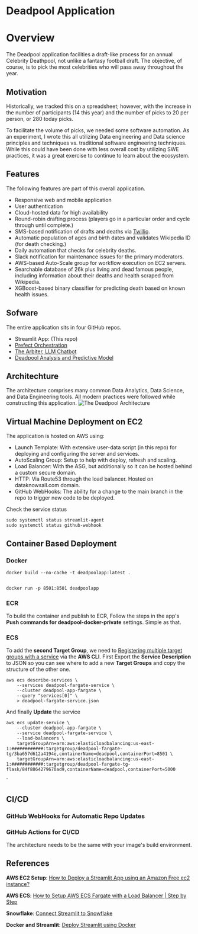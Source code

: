 # Deadpool Application

# Overview 
The Deadpool application facilities a draft-like process for an annual Celebrity Deathpool, not unlike a fantasy football draft.  The objective, of course, is to pick the most celebrities who will pass away throughout the year.  

## Motivation
Historically, we tracked this on a spreadsheet; however, with the increase in the number of participants (14 this year) and the number of picks to 20 per person, or 280 today picks.  

To facilitate the volume of picks, we needed some software automation.  As an experiment, I wrote this all utilizing Data engineering and Data science principles and techniques vs. traditional software engineering techniques.  While this could have been done with less overall cost by utilizing SWE practices, it was a great exercise to continue to learn about the ecosystem.  

## Features
The following features are part of this overall application.

* Responsive web and mobile application
* User authentication
* Cloud-hosted data for high availability
* Round-robin drafting process (players go in a particular order and cycle through until complete.)
* SMS-based notification of drafts and deaths via [Twillio](https://www.twilio.com).
* Automatic population of ages and birth dates and validates Wikipedia ID (for death checking.)
* Daily automation that checks for celebrity deaths.
* Slack notification for maintenance issues for the primary moderators.
* AWS-based Auto-Scale group for workflow execution on EC2 servers.
* Searchable database of 26k plus living and dead famous people, including information about their deaths and health scraped from Wikipedia.
* XGBoost-based binary classifier for predicting death based on known health issues. 


## Sofware
The entire application sits in four GitHub repos.  
* Streamlit App: (This repo)
* [Prefect Orchestration](https://github.com/broepke/prefect-dka)
* [The Arbiter, LLM Chatbot](https://github.com/broepke/deadpool-llm)
* [Deadpool Analysis and Predictive Model](https://github.com/broepke/deadpool-analysis)

## Architechture
The architecture comprises many common Data Analytics, Data Science, and Data Engineering tools.  All modern practices were followed while constructing this application.
![The Deadpool Architecture](dp_arch.png)

## Virtual Machine Deployment on EC2
The application is hosted on AWS using:

* Launch Template: With extensive user-data script (in this repo) for deploying and configuring the server and services.
* AutoScaling Group: Setup to help with deploy, refresh and scaling.
* Load Balancer: With the ASG, but additionally so it can be hosted behind a custom secure domain.
* HTTP: Via Route53 through the load balancer.  Hosted on dataknowsall.com domain.
* GitHub WebHooks: The ability for a change to the main branch in the repo to trigger new code to be deployed.


Check the service status

```
sudo systemctl status streamlit-agent
sudo systemctl status github-webhook
```

## Container Based Deployment

### Docker

```
docker build --no-cache -t deadpoolapp:latest .


docker run -p 8501:8501 deadpoolapp
```

### ECR

To build the container and publish to ECR, Follow the steps in the app's **Push commands for deadpool-docker-private** settings.  Simple as that.

### ECS

To add the **second Target Group**, we need to [Registering multiple target groups with a service](https://docs.aws.amazon.com/AmazonECS/latest/developerguide/register-multiple-targetgroups.html) via the **AWS CLI**. First Export the **Service Description** to JSON so you can see where to add a new **Target Groups** and copy the structure of the other one.
```
aws ecs describe-services \
    --services deadpool-fargate-service \
    --cluster deadpool-app-fargate \
    --query "services[0]" \
    > deadpool-fargate-service.json

```

And finally **Update** the service

```
aws ecs update-service \
    --cluster deadpool-app-fargate \
    --service deadpool-fargate-service \
    --load-balancers \
    targetGroupArn=arn:aws:elasticloadbalancing:us-east-1:############:targetgroup/deadpool-fargate-tg/3ba657d612a4194e,containerName=deadpool,containerPort=8501 \
    targetGroupArn=arn:aws:elasticloadbalancing:us-east-1:############:targetgroup/deadpool-fargate-tg-flask/84f8864279670ad9,containerName=deadpool,containerPort=5000
```
`
## CI/CD

### GitHub WebHooks for Automatic Repo Updates


### GitHub Actions for CI/CD

The architecture needs to be the same with your image's build environment.


## References
**AWS EC2 Setup**: 
 [How to Deploy a Streamlit App using an Amazon Free ec2 instance?](https://towardsdatascience.com/how-to-deploy-a-streamlit-app-using-an-amazon-free-ec2-instance-416a41f69dc3)

**AWS ECS**: [How to Setup AWS ECS Fargate with a Load Balancer | Step by Step](https://www.youtube.com/watch?v=o7s-eigrMAI)

**Snowflake**: [Connect Streamlit to Snowflake](https://docs.streamlit.io/knowledge-base/tutorials/databases/snowflake)

**Docker and Streamlit**: [Deploy Streamlit using Docker](https://docs.streamlit.io/knowledge-base/tutorials/deploy/docker)
